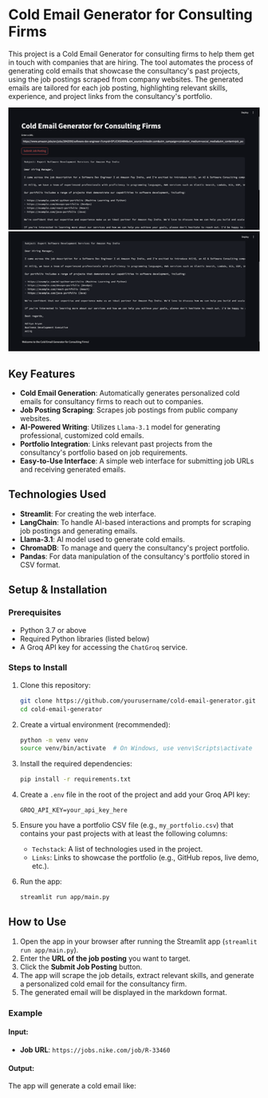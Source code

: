 # Cold Email Generator for Consulting Firms

This project is a Cold Email Generator for consulting firms to help them get in touch with companies that are hiring. The tool automates the process of generating cold emails that showcase the consultancy's past projects, using the job postings scraped from company websites. The generated emails are tailored for each job posting, highlighting relevant skills, experience, and project links from the consultancy's portfolio.

![Streamlit Image](./Streamlit.png)
![Streamlit Image](Streamlit1.png)

## Key Features

- **Cold Email Generation**: Automatically generates personalized cold emails for consultancy firms to reach out to companies.
- **Job Posting Scraping**: Scrapes job postings from public company websites.
- **AI-Powered Writing**: Utilizes `Llama-3.1` model for generating professional, customized cold emails.
- **Portfolio Integration**: Links relevant past projects from the consultancy's portfolio based on job requirements.
- **Easy-to-Use Interface**: A simple web interface for submitting job URLs and receiving generated emails.

## Technologies Used

- **Streamlit**: For creating the web interface.
- **LangChain**: To handle AI-based interactions and prompts for scraping job postings and generating emails.
- **Llama-3.1**: AI model used to generate cold emails.
- **ChromaDB**: To manage and query the consultancy's project portfolio.
- **Pandas**: For data manipulation of the consultancy's portfolio stored in CSV format.


## Setup & Installation

### Prerequisites

- Python 3.7 or above
- Required Python libraries (listed below)
- A Groq API key for accessing the `ChatGroq` service.

### Steps to Install

1. Clone this repository:
    ```bash
    git clone https://github.com/yourusername/cold-email-generator.git
    cd cold-email-generator
    ```

2. Create a virtual environment (recommended):
    ```bash
    python -m venv venv
    source venv/bin/activate  # On Windows, use venv\Scripts\activate
    ```

3. Install the required dependencies:
    ```bash
    pip install -r requirements.txt
    ```

4. Create a `.env` file in the root of the project and add your Groq API key:
    ```
    GROQ_API_KEY=your_api_key_here
    ```

5. Ensure you have a portfolio CSV file (e.g., `my_portfolio.csv`) that contains your past projects with at least the following columns:
    - `Techstack`: A list of technologies used in the project.
    - `Links`: Links to showcase the portfolio (e.g., GitHub repos, live demo, etc.).

6. Run the app:
    ```bash
    streamlit run app/main.py
    ```


## How to Use

1. Open the app in your browser after running the Streamlit app (`streamlit run app/main.py`).
2. Enter the **URL of the job posting** you want to target.
3. Click the **Submit Job Posting** button.
4. The app will scrape the job details, extract relevant skills, and generate a personalized cold email for the consultancy firm.
5. The generated email will be displayed in the markdown format.

### Example

#### Input:
- **Job URL**: `https://jobs.nike.com/job/R-33460`

#### Output:
The app will generate a cold email like:


